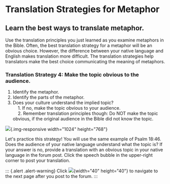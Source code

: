 # Translation Strategies for Metaphor

## Learn the best ways to translate metaphor.

Use the translation principles you just learned as you examine metaphors
in the Bible. Often, the best translation strategy for a metaphor will
be an obvious choice. However, the difference between your native
language and English makes translation more difficult. The translation
strategies help translators make the best choice communicating the
meaning of metaphors.

### Translation Strategy 4: Make the topic obvious to the audience.

1.  Identify the metaphor.
2.  Identify the parts of the metaphor.
3.  Does your culture understand the implied topic?\
        1. If no, make the topic obvious to your audience.\
        2. Remember translation principles though: Do NOT make the topic
    obvious, if the original audience in the Bible did not know the
    topic.

![](/courses/JUSTINTIMEMODULEMETAPHORS/document/images/Translation-Strategy-4.png){.img-responsive
width="1024" height="768"}

Let\'s practice this strategy! You will use the same example of Psalm
18:46. Does the audience of your native language understand what the
topic is? If your answer is no, provide a translation with an obvious
topic in your native language in the forum post. Click the speech bubble
in the upper-right corner to post your translation.

::: {.alert .alert-warning}
Click
![](/courses/JUSTINTIMEMODULEMETAPHORS/document/images/forward-arrow-icon.png){width="40"
height="40"} to navigate to the next page after you post to the forum.
:::

 

 
